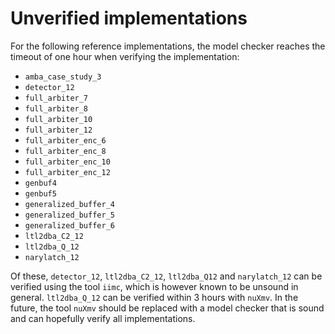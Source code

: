 # Unverified implementations

For the following reference implementations, the model checker reaches the
timeout of one hour when verifying the implementation:

- `amba_case_study_3`
- `detector_12`
- `full_arbiter_7`
- `full_arbiter_8`
- `full_arbiter_10`
- `full_arbiter_12`
- `full_arbiter_enc_6`
- `full_arbiter_enc_8`
- `full_arbiter_enc_10`
- `full_arbiter_enc_12`
- `genbuf4`
- `genbuf5`
- `generalized_buffer_4`
- `generalized_buffer_5`
- `generalized_buffer_6`
- `ltl2dba_C2_12`
- `ltl2dba_Q_12`
- `narylatch_12`

Of these, `detector_12`, `ltl2dba_C2_12`, `ltl2dba_Q12` and `narylatch_12` can
be verified using the tool `iimc`, which is however known to be unsound in
general. `ltl2dba_Q_12` can be verified within 3 hours with `nuXmv`.
In the future, the tool `nuXmv` should be replaced with a model
checker that is sound and can hopefully verify all implementations.
